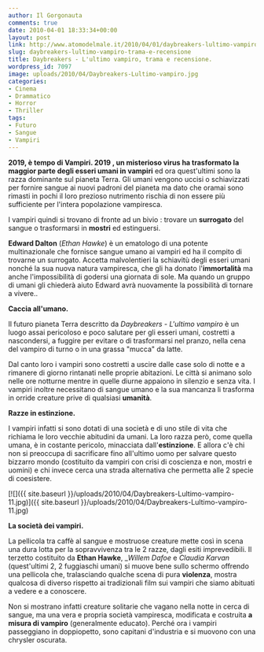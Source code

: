 ```yaml
---
author: Il Gorgonauta
comments: true
date: 2010-04-01 18:33:34+00:00
layout: post
link: http://www.atomodelmale.it/2010/04/01/daybreakers-lultimo-vampiro-trama-e-recensione/
slug: daybreakers-lultimo-vampiro-trama-e-recensione
title: Daybreakers - L'ultimo vampiro, trama e recensione.
wordpress_id: 7097
image: uploads/2010/04/Daybreakers-Lultimo-vampiro.jpg
categories:
- Cinema
- Drammatico
- Horror
- Thriller
tags:
- Futuro
- Sangue
- Vampiri
---
```


**2019, è tempo di Vampiri. 2019 **, un misterioso virus ha trasformato la maggior parte degli esseri umani in** vampiri** ed ora quest'ultimi sono la razza dominante sul pianeta Terra. Gli umani vengono uccisi o schiavizzati per fornire sangue ai nuovi padroni del pianeta ma dato che oramai sono rimasti in pochi il loro prezioso nutrimento rischia di non essere più sufficiente per l'intera popolazione vampiresca.

I vampiri quindi si trovano di fronte ad un bivio : trovare un **surrogato** del sangue o trasformarsi in **mostri** ed estinguersi.

**Edward Dalton** (_Ethan Hawke_) è un ematologo di una potente multinazionale che fornisce sangue umano ai vampiri ed ha il compito di trovarne un surrogato. Accetta malvolentieri la schiavitù degli esseri umani nonché la sua nuova natura vampiresca, che gli ha donato l'**immortalità** ma anche l'impossibilità di godersi una giornata di sole. Ma quando un gruppo di umani gli chiederà aiuto Edward avrà nuovamente la possibilità di tornare a vivere..

**Caccia all'umano.**

Il futuro pianeta Terra descritto da _Daybreakers - L'ultimo vampiro_ è un luogo assai pericoloso e poco salutare per gli esseri umani, costretti a nascondersi, a fuggire per evitare o di trasformarsi nel pranzo, nella cena del vampiro di turno o in una grassa "mucca" da latte.

Dal canto loro i vampiri sono costretti a uscire dalle case solo di notte e a rimanere di giorno rintanati nelle proprie abitazioni. Le città si animano solo nelle ore notturne mentre in quelle diurne appaiono in silenzio e senza vita. I vampiri inoltre necessitano di sangue umano e la sua mancanza li trasforma in orride creature prive di qualsiasi **umanità**.

**Razze in estinzione.**

I vampiri infatti si sono dotati di una società e di uno stile di vita che richiama le loro vecchie abitudini da umani. La loro razza però, come quella umana, è in costante pericolo, minacciata dall'**estinzione**. E allora c'è chi non si preoccupa di sacrificare fino all'ultimo uomo per salvare questo bizzarro mondo (costituito da vampiri con crisi di coscienza e non, mostri e uomini) e chi invece cerca una strada alternativa che permetta alle 2 specie di coesistere.

[![]({{ site.baseurl }}/uploads/2010/04/Daybreakers-Lultimo-vampiro-11.jpg)]({{ site.baseurl }}/uploads/2010/04/Daybreakers-Lultimo-vampiro-11.jpg)

**La società dei vampiri.**

La pellicola tra caffè al sangue e mostruose creature mette così in scena una dura lotta per la sopravvivenza tra le 2 razze, dagli esiti imprevedibili. Il terzetto costituito da **Ethan Hawke**, __Willem Dafoe_ e _Claudia Karvan_ (quest'ultimi 2, 2 fuggiaschi umani) si muove bene sullo schermo offrendo una pellicola che, tralasciando qualche scena di pura **violenza**, mostra qualcosa di diverso rispetto ai tradizionali film sui vampiri che siamo abituati a vedere e a conoscere.

Non si mostrano infatti creature solitarie che vagano nella notte in cerca di sangue, ma una vera e propria società vampiresca, modificata e costruita **a misura di vampiro** (generalmente educato). Perché ora i vampiri passeggiano in doppiopetto, sono capitani d'industria e si muovono con una chrysler oscurata.
